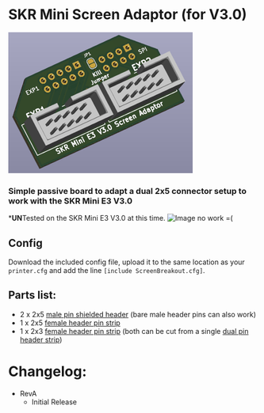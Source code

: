 # SKR Mini Screen Adaptor (for V3.0)
![Image no work =(](Images/PCB_Overview-Small.png?raw=true) 

### Simple passive board to adapt a dual 2x5 connector setup to work with the SKR Mini E3 V3.0

***UN**Tested on the SKR Mini E3 V3.0 at this time.
![Image no work =(](Images/Screen_Test-Small.png?raw=true)

## Config
 Download the included config file, upload it to the same location as your `printer.cfg` and add the line `[include ScreenBreakout.cfg]`.
 
 
## Parts list:
  - 2 x 2x5 [male pin shielded header](https://www.amazon.com/HONJIE-10Pins-Straight-Connector-Headers/dp/B0834RR68V/ref=sr_1_1) (bare male header pins can also work)
  - 1 x 2x5 [female header pin strip](https://www.amazon.com/Double-Female-Straight-Header-Socket/dp/B00R1LKZOM/ref=sr_1_2)
  - 1 x 2x3 [female header pin strip](https://www.amazon.com/Connectors-Pro-2-54mm-PCB-Through-Board/dp/B08R8LGM4L/ref=sr_1_2) (both can be cut from a single [dual pin header strip](https://www.amazon.com/Antrader-2-54mm-2x20Pin-Female-Connector/dp/B07D48WZTR/ref=sr_1_3))
 
 
 # Changelog:
  - RevA
	- Initial Release